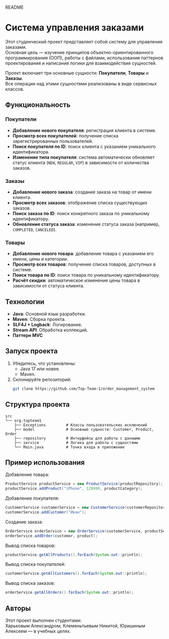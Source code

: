 README 

# Система управления заказами

Этот студенческий проект представляет собой систему для управления заказами.  
Основная цель — изучение принципов объектно-ориентированного программирования (ООП), работы с файлами, использования паттернов проектирования и написания логики для взаимодействия сущностей.

Проект включает три основные сущности: **Покупатели**, **Товары** и **Заказы**.  
Все операции над этими сущностями реализованы в виде сервисных классов.

## Функциональность

### Покупатели
- **Добавление нового покупателя**: регистрация клиента в системе.
- **Просмотр всех покупателей**: получение списка зарегистрированных пользователей.
- **Поиск покупателя по ID**: поиск клиента с указанием уникального идентификатора.
- **Изменение типа покупателя**: система автоматически обновляет статус клиента (`NEW`, `REGULAR`, `VIP`) в зависимости от количества заказов.

### Заказы
- **Добавление нового заказа**: создание заказа на товар от имени клиента.
- **Просмотр всех заказов**: отображение списка существующих заказов.
- **Поиск заказа по ID**: поиск конкретного заказа по уникальному идентификатору.
- **Обновление статуса заказа**: изменение статуса заказа (например, `COMPLETED`, `CANCELED`).

### Товары
- **Добавление нового товара**: добавление товара с указанием его имени, цены и категории.
- **Просмотр всех товаров**: получение списка товаров, доступных в системе.
- **Поиск товара по ID**: поиск товара по уникальному идентификатору.
- **Расчёт скидки**: автоматическое изменение цены товара в зависимости от статуса клиента.

## Технологии
- **Java**: Основной язык разработки.
- **Maven**: Сборка проекта.
- **SLF4J + Logback**: Логирование.
- **Stream API**: Обработка коллекций.
- **Паттерн MVC**

## Запуск проекта
1. Убедитесь, что установлены:
   - Java 17 или новее.
   - Maven.
2. Склонируйте репозиторий:
   ```bash
   git clone https://github.com/Top-Team-1/order_management_system
   ```

## Структура проекта
```
src
└── org.topteam1
    ├── Exceptions         # Классы пользовательских исключений
    ├── model              # Основные сущности: Customer, Product, Order
    ├── repository         # Интерфейсы для работы с данными
    ├── service            # Логика для работы с сущностями
    └── Main.java          # Точка входа в приложение
```

## Пример использования

Добавление товара:
```java
ProductService productService = new ProductService(productRepository);
productService.addProduct("iPhone", 129999, productCategory);
```

Добавление покупателя:
```java
CustomerService customerService = new CustomerService(customerRepository);
customerService.addCustomer("Иван");
```

Создание заказа:
```java
OrderService orderService = new OrderService(customerService, productService, orderRepository);
orderService.addOrder(customer, product);
```

Вывод списка товаров:
```java
productService.getAllProducts().forEach(System.out::println);
```

Вывод списка покупателей:
```java
customerService.getAllCustomers().forEach(System.out::println);
```

Вывод списка заказов:
```java
orderService.getAllOrders().forEach(System.out::println);
```

## Авторы
Этот проект выполнен студентами:  
Харьковым Александром, Клеменьтьевым Никитой, Юришиным Алексеем — в учебных целях.
